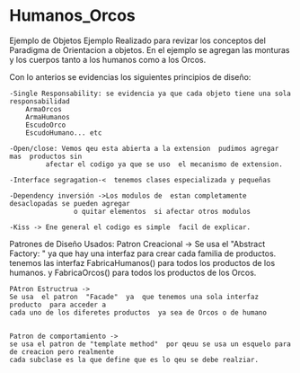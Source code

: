 # Humanos_Orcos
Ejemplo de Objetos
Ejemplo Realizado para revizar los conceptos del Paradigma de Orientacion a objetos.
En el ejemplo se agregan las monturas y los cuerpos tanto a los humanos como a los Orcos.

Con lo anterios se evidencias los siguientes principios de diseño:

	-Single Responsability: se evidencia ya que cada objeto tiene una sola responsabilidad
		ArmaOrcos
		ArmaHumanos
		EscudoOrco
		EscudoHumano... etc

	-Open/close: Vemos qeu esta abierta a la extension  pudimos agregar mas  productos sin 
		     afectar el codigo ya que se uso  el mecanismo de extension.

	-Interface segragation-<  tenemos clases especializada y pequeñas

	-Dependency inversión ->Los modulos de  estan completamente desaclopadas se pueden agregar
			        o quitar elementos  si afectar otros modulos

	-Kiss -> Ene general el codigo es simple  facil de explicar.

Patrones de Diseño Usados:
	Patron Creacional -> 
	Se usa el "Abstract Factory: " ya que hay una interfaz para crear cada  familia de productos.
	tenemos las interfaz  FabricaHumanos()  para  todos los productos de los humanos.
                    y  FabricaOrcos()  para todos los productos de los Orcos.


	PAtron Estructrua -> 
	Se usa  el patron  "Facade"  ya  que tenemos una sola interfaz  producto  para acceder a  
	cada uno de los diferetes productos  ya sea de Orcos o de humano


	Patron de comportamiento ->
	se usa el patron de "template method"  por qeuu se usa un esquelo para de creacion pero realmente 
	cada subclase es la que define que es lo qeu se debe realziar.
